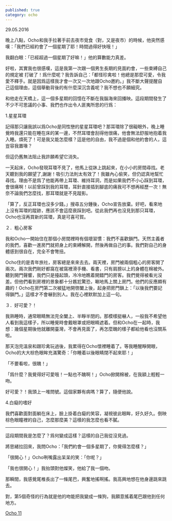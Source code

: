 ```yaml
---
published: true
category: ocho
---
```

29.05.2016

晚上八點，Ocho和我手拉著手前去夜市覓食（對，又是夜市）的時候，他突然感嘆：「我們已經約會了一個星期了耶！時間過得好快哦！」

我翻白眼：「已經超過一個星期了好嘛！」他的算數能力真差。

好啦，其實我也很感嘆，這是我第一次跟一個男生長期的見面約會，一些束縛自己的規定被    打破了！爲什麼呢？我告訴自己：「都怪珍禽啦！他總是那麼可愛，令我愛不釋手。就是因爲這樣我才會一次又一次地跟Ocho邀約。」我不斷大聲提醒自己這個理由，這個舉動背後的有什麼深沉含義呢？我不想也不願細究。

和他走在天橋上，這一個多星期的回憶在不斷在我腦海來回播映。這段期間發生了不少不可思議的小事、我們也作出令人匪夷所思的行爲：

1.星星耳環

記得那只讓我誤以爲Ocho是同性戀的星星耳環吧？那耳環除了很礙眼外，晚上睡覺時我還只能在睡在床的某一邊，不然耳環會刮得他很痛，他會無法舒服地抱着我入睡。煩死了！可是我又能怎麼樣？這是他的自由，我不過是個和他約會的人，這豈容我置喙？

但這仍舊無法阻止我許願希望它消失。

一天起床，Ocho發現耳環不見了，他馬上從牀上跳起來，在小小的房間尋找。老天聽到我的願望了,謝謝！吸引力法則太有效了！我雖內心偷笑，但仍認真地幫忙尋找。理由不是爲了他能再帶上耳環、維持耳洞，而是如果我們不小心踩到耳環，會很痛啊！以前曾踩到我的耳環，耳針直接插到腳底的痛我可不想再經歷一次！無奈不論我們怎麼找，那耳環就是不見蹤影。

「算了，反正耳環也沒多少錢。」搜尋五分鍾後，Ocho宣告放棄。好吧，看來地上沒有耳環的蹤跡，應該不會這麼衰踩到吧。從此我們再也沒見到那只耳環，Ocho也沒再買新的耳環，真是可喜可賀。

２．粗心房客

我和Ocho一開始住在那個小房間裡時有個壞習慣：我們不喜歡鎖門。天然主義者的我們，喜歡一進房門就把身上的束縛解開，然後再做自己的事。我們對自己的身體感到很自在，完全不會彆扭。

Ocho住的是青年旅社，房客總是來來去去。兩天裡，房門被兩個粗心的房客開了兩次。兩次我們剛好都窩在被窩裡滑手機、看書，只有肩膀以上的身體在棉被外。聽到開門聲響，我們只是擡起頭，冷冷地瞧着開錯門的房客。我們覺得被看光沒差。但他們看到房裡的景象都十分尷尬驚恐，唰地馬上關上房門。他們的反應頗有趣的！Ocho在房門第二次被猛地開啓闔上後，起身把房門鎖上：「以後我們要記得鎖門。」這樣才不會嚇到別人。我在心裡默默加上這一句。

３．好可愛？！

我熟睡時，通常眼睛無法完全闔上、半睜半閉的。那模樣挺嚇人，一般我不希望他人看到我這樣子，所以睡覺時會戴眼罩或把眼睛遮着。但和Ocho在一起時，我想：幾個星期後他就離開臺灣，不會再見面了，再怎麼醜的樣子都給他看也沒關系啦。

那天泡完溫泉和跟珍禽玩過後，我累得在Ocho懷裡睡着了。等我睡醒睜開眼，Ocho的大大棕色眼眸充滿驚奇：「你睡着以後眼睛閉不起來耶！」

「不要看啦，很醜！」

「爲什麼？我覺得好可愛哦！一點也不醜啊！」Ocho掀開棉被，在我額上輕輕一吻。

好可愛？！我頭上一堆問號。這個家夥有病嗎？算了，隨便他說。


4.白癡的嗜好

我們喜歡面對面躺在床上，臉上掛着白癡的笑容，凝視彼此眼眸，好久好久。倒映棕色眼瞳裡的自己，怎麼那麼美？這樣的我怎麼也看不膩。

*****

這段期間我是怎麼了？爲何變成這樣？這樣的自己我從沒見過。

將思緒拉回來，我問Ocho：「我們約會一個多星期了，你覺得怎麼樣？」

「很開心！」Ocho咧嘴露出呆呆的笑：「你呢？」

「我也很開心！」我抬頭對他燦笑，他給了我一個吻。

那瞬間，我感覺尾椎長出了一條尾巴，興奮地搖啊搖。我高興地想在他身邊跳來跳去。

對，第5個奇怪的行為就是他的吻能把我變成一條狗，我願意搖着尾巴跟他到任何地方。

[Ocho 11](https://tsainei.com/Ocho-11/)
